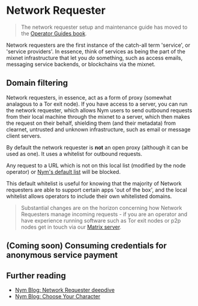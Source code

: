# Network Requester

> The network requester setup and maintenance guide has moved to the [Operator Guides book](https://nymtech.net/operators/nodes/network-requester-setup.html).

Network requesters are the first instance of the catch-all term 'service', or 'service providers'. In essence, think of services as being the part of the mixnet infrastructure that let you _do_ something, such as access emails, messaging service backends, or blockchains via the mixnet. 

## Domain filtering
Network requesters, in essence, act as a form of proxy (somewhat analagous to a Tor exit node). If you have access to a server, you can run the network requester, which allows Nym users to send outbound requests from their local machine through the mixnet to a server, which then makes the request on their behalf, shielding them (and their metadata) from clearnet, untrusted and unknown infrastructure, such as email or message client servers.

By default the network requester is **not** an open proxy (although it can be used as one). It uses a whitelist for outbound requests.

Any request to a URL which is not on this local list (modified by the node operator) or [Nym's default list](https://nymtech.net/.wellknown/network-requester/standard-allowed-list.txt) will be blocked.

This default whitelist is useful for knowing that the majority of Network requesters are able to support certain apps 'out of the box', and the local whitelist allows operators to include their own whitelisted domains. 

> Substantial changes are on the horizon concerning how Network Requesters manage incoming requests - if you are an operator and have experience running software such as Tor exit nodes or p2p nodes get in touch via our [Matrix server](https://matrix.to/#/#dev:nymtech.chat). 

## (Coming soon) Consuming credentials for anonymous service payment 

## Further reading
* [Nym Blog: Network Requester deepdive](https://blog.nymtech.net/tech-deepdive-network-requesters-e5359a6cc31c)
* [Nym Blog: Choose Your Character](https://blog.nymtech.net/choose-your-character-an-overview-of-nym-network-actors-19e6a9808540)
